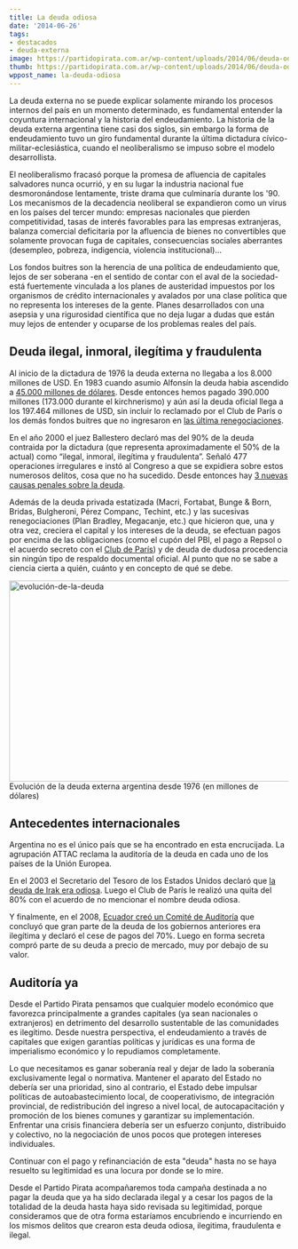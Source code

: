 ```yaml
---
title: La deuda odiosa
date: '2014-06-26'
tags:
- destacados
- deuda-externa
image: https://partidopirata.com.ar/wp-content/uploads/2014/06/deuda-odiosa.gif
thumb: https://partidopirata.com.ar/wp-content/uploads/2014/06/deuda-odiosa-150x150.gif
wppost_name: la-deuda-odiosa
---
```


La deuda externa no se puede explicar solamente mirando los procesos internos del país en un momento determinado, es fundamental entender la coyuntura internacional y la historia del endeudamiento. La historia de la deuda externa argentina tiene casi dos siglos, sin embargo la forma de endeudamiento tuvo un giro fundamental durante la última dictadura cívico-militar-eclesiástica, cuando el neoliberalismo se impuso sobre el modelo desarrollista.

El neoliberalismo fracasó porque la promesa de afluencia de capitales salvadores nunca ocurrió, y en su lugar la industria nacional fue desmoronándose lentamente, triste drama que culminaría durante los '90. Los mecanismos de la decadencia neoliberal se expandieron como un virus en los países del tercer mundo: empresas nacionales que pierden competitividad, tasas de interés favorables para las empresas extranjeras, balanza comercial deficitaria por la afluencia de bienes no convertibles que solamente provocan fuga de capitales, consecuencias sociales aberrantes (desempleo, pobreza, indigencia, violencia institucional)...

Los fondos buitres son la herencia de una política de endeudamiento que, lejos de ser soberana -en el sentido de contar con el aval de la sociedad- está fuertemente vinculada a los planes de austeridad impuestos por los organismos de crédito internacionales y avalados por una clase política que no representa los intereses de la gente. Planes desarrollados con una asepsia y una rigurosidad científica que no deja lugar a dudas que están muy lejos de entender y ocuparse de los problemas reales del país.
<h2>Deuda ilegal, inmoral, ilegítima y fraudulenta</h2>
Al inicio de la dictadura de 1976 la deuda externa no llegaba a los 8.000 millones de USD. En 1983 cuando asumio Alfonsín la deuda habia ascendido a <a href="http://cyt-ar.com.ar/cyt-ar/index.php/Deuda_externa_argentina">45.000 millones de dólares</a>. Desde entonces hemos pagado 390.000 millones (173.000 durante el kirchnerismo) y aún así la deuda oficial llega a los 197.464 millones de USD, sin incluir lo reclamado por el Club de París o los demás fondos buitres que no ingresaron en <a href="http://opinion.infobae.com/juan-carlos-giordano/2013/09/20/deuda-externa-hay-que-dejar-de-pagar">las última renegociaciones</a>.

En el año 2000 el juez Ballestero declaró mas del 90% de la deuda contraida por la dictadura (que representa aproximadamente el 50% de la actual) como “ilegal, inmoral, ilegítima y fraudulenta”. Señaló 477 operaciones irregulares e instó al Congreso a que se expidiera sobre estos numerosos delitos, cosa que no ha sucedido. Desde entonces hay <a href="http://cyt-ar.com.ar/cyt-ar/index.php/Deuda_externa_argentina">3 nuevas causas penales sobre la deuda</a>.

Además de la deuda privada estatizada (Macri, Fortabat, Bunge &amp; Born, Bridas, Bulgheroni, Pérez Companc, Techint, etc.) y las sucesivas renegociaciones (Plan Bradley, Megacanje, etc.) que hicieron que, una y otra vez, creciera el capital y los intereses de la deuda, se efectuan pagos por encima de las obligaciones (como el cupón del PBI, el pago a Repsol o el acuerdo secreto con el <a href="http://seprin.info/2014/06/23/la-deuda-externa-es-una-estafa-descomunal-que-este-gobierno-oculta">Club de París</a>) y de deuda de dudosa procedencia sin ningún tipo de respaldo documental oficial. Al punto que no se sabe a ciencia cierta a quién, cuánto y en concepto de qué se debe.

<a href="https://partidopirata.com.ar/wp-content/uploads/2014/06/evolución-de-la-deuda.png"><img class="wp-image-9464" src="https://partidopirata.com.ar/wp-content/uploads/2014/06/evolución-de-la-deuda.png" alt="evolución-de-la-deuda" width="600" height="362" /></a> Evolución de la deuda externa argentina desde 1976 (en millones de dólares)

<h2>Antecedentes internacionales</h2>
Argentina no es el único país que se ha encontrado en esta encrucijada. La agrupación ATTAC reclama la auditoría de la deuda en cada uno de los países de la Unión Europea.

En el 2003 el Secretario del Tesoro de los Estados Unidos declaró que <a href="https://es.wikipedia.org/wiki/Deuda_odiosa#Siglo_XXI">la deuda de Irak era odiosa</a>. Luego el Club de París le realizó una quita del 80% con el acuerdo de no mencionar el nombre deuda odiosa.

Y finalmente, en el 2008, <a href="https://es.wikipedia.org/wiki/Deuda_odiosa#Siglo_XXI">Ecuador creó un Comité de Auditoría</a> que concluyó que gran parte de la deuda de los gobiernos anteriores era ilegítima y declaró el cese de pagos del 70%. Luego en forma secreta compró parte de su deuda a precio de mercado, muy por debajo de su valor.
<h2>Auditoría ya</h2>
Desde el Partido Pirata pensamos que cualquier modelo económico que favorezca principalmente a grandes capitales (ya sean nacionales o extranjeros) en detrimento del desarrollo sustentable de las comunidades es ilegítimo. Desde nuestra perspectiva, el endeudamiento a través de capitales que exigen garantías políticas y jurídicas es una forma de imperialismo económico y lo repudiamos completamente.

Lo que necesitamos es ganar soberanía real y dejar de lado la soberanía exclusivamente legal o normativa. Mantener el aparato del Estado no debería ser una prioridad, sino al contrario, el Estado debe impulsar políticas de autoabastecimiento local, de cooperativismo, de integración provincial, de redistribución del ingreso a nivel local, de autocapacitación y promoción de los bienes comunes y garantizar su implementación. Enfrentar una crisis financiera debería ser un esfuerzo conjunto, distribuido y colectivo, no la negociación de unos pocos que protegen intereses individuales.

Continuar con el pago y refinanciación de esta "deuda" hasta no se haya resuelto su legitimidad es una locura por donde se lo mire.

Desde el Partido Pirata acompañaremos toda campaña destinada a no pagar la deuda que ya ha sido declarada ilegal y a cesar los pagos de la totalidad de la deuda hasta haya sido revisada su legitimidad, porque consideramos que de otra forma estaríamos encubriendo e incurriendo en los mismos delitos que crearon esta deuda odiosa, ilegitima, fraudulenta e ilegal.
